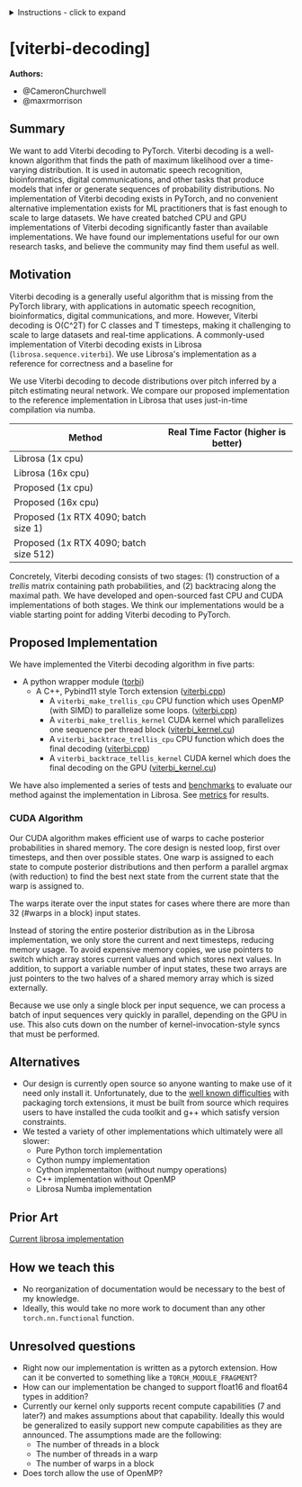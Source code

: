 

<details>
<summary>Instructions - click to expand</summary>

- Fork the rfcs repo: https://github.com/pytorch/rfcs
- Copy `RFC-0000-template.md` to `RFC-00xx-my-feature.md`, or write your own open-ended proposal. Put care into the details.
- Submit a pull request titled `RFC-00xx-my-feature`.
    - Assign the `draft` label while composing the RFC. You may find it easier to use a WYSIWYG editor (like Google Docs) when working with a few close collaborators; feel free to use whatever platform you like. Ideally this document is publicly visible and is linked to from the PR.
    - When opening the RFC for general discussion, copy your document into the `RFC-00xx-my-feature.md` file on the PR and assign the `commenting` label.
- Build consensus for your proposal, integrate feedback and revise it as needed, and summarize the outcome of the discussion via a [resolution template](https://github.com/pytorch/rfcs/blob/rfc-process/RFC-0000-template.md#resolution).
    - If the RFC is idle here (no activity for 2 weeks), assign the label `stalled` to the PR.
- Once the discussion has settled, assign a new label based on the level of support:
    - `accepted` if a decision has been made in the RFC
    - `draft` if the author needs to rework the RFC’s proposal
    - `shelved` if there are no plans to move ahead with the current RFC’s proposal. We want neither to think about evaluating the proposal
nor about implementing the described feature until some time in the future.
- A state of `accepted` means that the core team has agreed in principle to the proposal, and it is ready for implementation.
- The author (or any interested developer) should next open a tracking issue on Github corresponding to the RFC.
    - This tracking issue should contain the implementation next steps. Link to this tracking issue on the RFC (in the Resolution > Next Steps section)
- Once all relevant PRs are merged, the RFC’s status label can be finally updated to `closed`.

</details>


# [viterbi-decoding]

**Authors:**
* @CameronChurchwell
* @maxrmorrison


## **Summary**

We want to add Viterbi decoding to PyTorch. Viterbi decoding is a well-known algorithm that finds the path of maximum likelihood over a time-varying distribution. It is used in automatic speech recognition, bioinformatics, digital communications, and other tasks that produce models that infer or generate sequences of probability distributions. No implementation of Viterbi decoding exists in PyTorch, and no convenient alternative implementation exists for ML practitioners that is fast enough to scale to large datasets. We have created batched CPU and GPU implementations of Viterbi decoding significantly faster than available implementations. We have found our implementations useful for our own research tasks, and believe the community may find them useful as well.


## **Motivation**

Viterbi decoding is a generally useful algorithm that is missing from the PyTorch library, with applications in automatic speech recognition, bioinformatics, digital communications, and more. However, Viterbi decoding is O(C^2T) for C classes and T timesteps, making it challenging to scale to large datasets and real-time applications. A commonly-used implementation of Viterbi decoding exists in Librosa (`librosa.sequence.viterbi`). We use Librosa's implementation as a reference for correctness and a baseline for


We use Viterbi decoding to decode distributions over pitch inferred by a pitch estimating neural network. We compare our proposed implementation to the reference implementation in Librosa that uses just-in-time compilation via numba.

| Method  | Real Time Factor (higher is better) |
| ------------- | ------------- |
| Librosa (1x cpu)|  |
| Librosa (16x cpu)| |
| Proposed (1x cpu)|  |
| Proposed (16x cpu)| |
| Proposed (1x RTX 4090; batch size 1)| |
| Proposed (1x RTX 4090; batch size 512)| |


Concretely, Viterbi decoding consists of two stages: (1) construction of a _trellis_ matrix containing path probabilities, and (2) backtracing along the maximal path. We have developed and open-sourced fast CPU and CUDA implementations of both stages. We think our implementations would be a viable starting point for adding Viterbi decoding to PyTorch.


## **Proposed Implementation**
We have implemented the Viterbi decoding algorithm in five parts:
* A python wrapper module ([torbi](https://github.com/maxrmorrison/torbi))
    * A C++, Pybind11 style Torch extension ([viterbi.cpp](https://github.com/maxrmorrison/torbi/blob/main/torbi/viterbi.cpp))
        * A `viterbi_make_trellis_cpu` CPU function which uses OpenMP (with SIMD) to parallelize some loops. ([viterbi.cpp](https://github.com/maxrmorrison/torbi/blob/main/torbi/viterbi.cpp))
        * A `viterbi_make_trellis_kernel` CUDA kernel which parallelizes one sequence per thread block ([viterbi_kernel.cu](https://github.com/maxrmorrison/torbi/blob/main/torbi/viterbi_kernel.cu))
        * A `viterbi_backtrace_trellis_cpu` CPU function which does the final decoding ([viterbi.cpp](https://github.com/maxrmorrison/torbi/blob/main/torbi/viterbi.cpp))
        * A `viterbi_backtrace_tellis_kernel` CUDA kernel which does the final decoding on the GPU ([viterbi_kernel.cu](https://github.com/maxrmorrison/torbi/blob/main/torbi/viterbi_kernel.cu))

We have also implemented a series of tests and [benchmarks](https://github.com/maxrmorrison/torbi/blob/main/torbi/evaluate/core.py) to evaluate our method against the implementation in Librosa. See [metrics](#metrics) for results.


### CUDA Algorithm

Our CUDA algorithm makes efficient use of warps to cache posterior probabilities in shared memory. The core design is nested loop, first over timesteps, and then over possible states. One warp is assigned to each state to compute posterior distributions and then perform a parallel argmax (with reduction) to find the best next state from the current state that the warp is assigned to.

The warps iterate over the input states for cases where there are more than 32 (#warps in a block) input states.

Instead of storing the entire posterior distribution as in the Librosa implementation, we only store the current and next timesteps, reducing memory usage. To avoid expensive memory copies, we use pointers to switch which array stores current values and which stores next values. In addition, to support a variable number of input states, these two arrays are just pointers to the two halves of a shared memory array which is sized externally.

Because we use only a single block per input sequence, we can process a batch of input sequences very quickly in parallel, depending on the GPU in use. This also cuts down on the number of kernel-invocation-style syncs that must be performed.


## **Alternatives**
* Our design is currently open source so anyone wanting to make use of it need only install it. Unfortunately, due to the [well known difficulties](https://github.com/pytorch/builder/issues/468#issuecomment-661943587) with packaging torch extensions, it must be built from source which requires users to have installed the cuda toolkit and g++ which satisfy version constraints.
* We tested a variety of other implementations which ultimately were all slower:
    * Pure Python torch implementation
    * Cython numpy implementation
    * Cython implementaiton (without numpy operations)
    * C++ implementation without OpenMP
    * Librosa Numba implementation


## **Prior Art**
[Current librosa implementation](https://librosa.org/doc/main/generated/librosa.sequence.viterbi.html)


## **How we teach this**
* No reorganization of documentation would be necessary to the best of my knowledge.
* Ideally, this would take no more work to document than any other `torch.nn.functional` function.


## **Unresolved questions**
* Right now our implementation is written as a pytorch extension. How can it be converted to something like a `TORCH_MODULE_FRAGMENT`?
* How can our implementation be changed to support float16 and float64 types in addition?
* Currently our kernel only supports recent compute capabilities (7 and later?) and makes assumptions about that capability. Ideally this would be generalized to easily support new compute capabilities as they are announced. The assumptions made are the following:
    * The number of threads in a block
    * The number of threads in a warp
    * The number of warps in a block
* Does torch allow the use of OpenMP?
